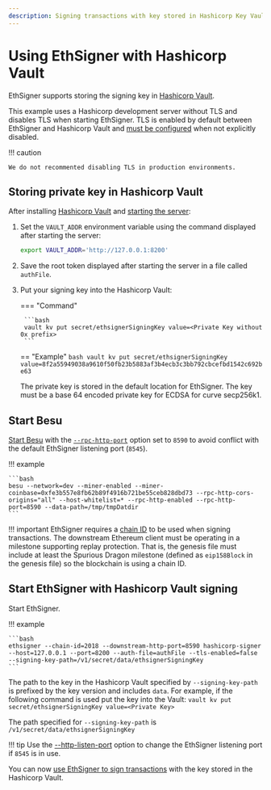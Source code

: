 ```yaml
---
description: Signing transactions with key stored in Hashicorp Key Vault
---
```


# Using EthSigner with Hashicorp Vault

EthSigner supports storing the signing key in [Hashicorp Vault](https://www.hashicorp.com/products/vault/).

This example uses a Hashicorp development server without TLS and disables TLS when starting EthSigner.
TLS is enabled by default between EthSigner and Hashicorp Vault and [must be configured](../Configure-TLS.md)
when not explicitly disabled.

!!! caution

    We do not recommented disabling TLS in production environments.

## Storing private key in Hashicorp Vault

After installing [Hashicorp Vault](https://learn.hashicorp.com/vault/getting-started/install) and
[starting the server](https://learn.hashicorp.com/vault/getting-started/dev-server):

1. Set the `VAULT_ADDR` environment variable using the command displayed after starting the server:

    ```bash
    export VAULT_ADDR='http://127.0.0.1:8200'
    ```

1. Save the root token displayed after starting the server in a file called `authFile`.

1. Put your signing key into the Hashicorp Vault:

    === "Command"

        ```bash
        vault kv put secret/ethsignerSigningKey value=<Private Key without 0x prefix>
        ```

    == "Example"
        ```bash
        vault kv put secret/ethsignerSigningKey value=8f2a55949038a9610f50fb23b5883af3b4ecb3c3bb792cbcefbd1542c692be63
        ```

    The private key is stored in the default location for EthSigner. The key must be a base 64
    encoded private key for ECDSA for curve secp256k1.

## Start Besu

[Start Besu](https://besu.hyperledger.org/en/stable/HowTo/Get-Started/Starting-node/) with the
[`--rpc-http-port`](https://besu.hyperledger.org/en/stable/Reference/CLI/CLI-Syntax/#rpc-http-port)
option set to `8590` to avoid conflict with the default EthSigner listening port (`8545`).

!!! example

    ```bash
    besu --network=dev --miner-enabled --miner-coinbase=0xfe3b557e8fb62b89f4916b721be55ceb828dbd73 --rpc-http-cors-origins="all" --host-whitelist=* --rpc-http-enabled --rpc-http-port=8590 --data-path=/tmp/tmpDatdir
    ```

!!! important
    EthSigner requires a [chain ID](https://besu.hyperledger.org/en/stable/Concepts/NetworkID-And-ChainID/) to be
    used when signing transactions. The downstream Ethereum client must be operating in a milestone supporting replay
    protection. That is, the genesis file must include at least the Spurious Dragon milestone
    (defined as `eip158Block` in the genesis file) so the blockchain is using a chain ID.

## Start EthSigner with Hashicorp Vault signing

Start EthSigner.

!!! example

    ```bash
    ethsigner --chain-id=2018 --downstream-http-port=8590 hashicorp-signer --host=127.0.0.1 --port=8200 --auth-file=authFile --tls-enabled=false --signing-key-path=/v1/secret/data/ethsignerSigningKey
    ```

The path to the key in the Hashicorp Vault specified by `--signing-key-path` is prefixed by the
key version and includes `data`. For example, if the following command is used put the key into the
Vault:
`vault kv put secret/ethsignerSigningKey value=<Private Key>`

The path specified for `--signing-key-path` is `/v1/secret/data/ethsignerSigningKey`

!!! tip
    Use the [--http-listen-port](../../Reference/CLI/CLI-Syntax.md#http-listen-port) option to change the
    EthSigner listening port if `8545` is in use.

You can now [use EthSigner to sign transactions](../Transactions/Make-Transactions.md) with the key
stored in the Hashicorp Vault.
